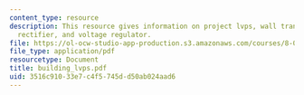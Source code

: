 ```yaml
---
content_type: resource
description: This resource gives information on project lvps, wall transformer, bridge
  rectifier, and voltage regulator.
file: https://ol-ocw-studio-app-production.s3.amazonaws.com/courses/8-01x-physics-i-classical-mechanics-with-an-experimental-focus-fall-2002/3516c91033e7c4f5745dd50ab024aad6_building_lvps.pdf
file_type: application/pdf
resourcetype: Document
title: building_lvps.pdf
uid: 3516c910-33e7-c4f5-745d-d50ab024aad6
---
```

